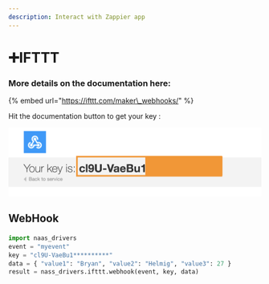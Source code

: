 ```yaml
---
description: Interact with Zappier app
---
```


# ➕IFTTT

### More details on the documentation here:

{% embed url="https://ifttt.com/maker\_webhooks/" %}

Hit the documentation button to get your key :

![](../.gitbook/assets/screenshot-2020-10-19-at-15.17.36.png)

## WebHook

```python
import naas_drivers
event = "myevent"
key = "cl9U-VaeBu1**********"
data = { "value1": "Bryan", "value2": "Helmig", "value3": 27 }
result = nass_drivers.ifttt.webhook(event, key, data)
```



